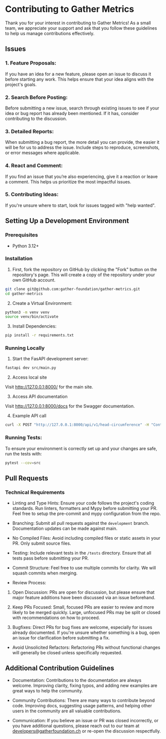 # Contributing to Gather Metrics
Thank you for your interest in contributing to Gather Metrics! As a small team, we appreciate your support and ask that you follow these guidelines to help us manage contributions effectively.

## Issues

### 1. Feature Proposals:
If you have an idea for a new feature, please open an issue to discuss it before starting any work. This helps ensure that your idea aligns with the project's goals.

### 2. Search Before Posting:
Before submitting a new issue, search through existing issues to see if your idea or bug report has already been mentioned. If it has, consider contributing to the discussion.

### 3. Detailed Reports:
When submitting a bug report, the more detail you can provide, the easier it will be for us to address the issue. Include steps to reproduce, screenshots, or error messages where applicable.

### 4. React and Comment:
If you find an issue that you’re also experiencing, give it a reaction or leave a comment. This helps us prioritize the most impactful issues.

### 5. Contributing Ideas:
If you're unsure where to start, look for issues tagged with "help wanted".

## Setting Up a Development Environment

### Prerequisites

- Python 3.12+

### Installation

1. First, fork the repository on GitHub by clicking the "Fork" button on the repository's page. This will create a copy of the repository under your own GitHub account.

```bash
git clone git@github.com:gather-foundation/gather-metrics.git
cd gather-metrics
```

2. Create a Virtual Environment:

```bash
python3 -m venv venv
source venv/bin/activate
```

3. Install Dependencies:

```bash
pip install -r requirements.txt
```

### Running Locally

1. Start the FasAPI development server:

```bash
fastapi dev src/main.py
```

2. Access local site

Visit http://127.0.0.1:8000/ for the main site.

3. Access API documentation

Visit http://127.0.0.1:8000/docs for the Swagger documentation.

4. Example API call

```bash
curl -X POST "http://127.0.0.1:8000/api/v1/head-circumference" -H "Content-Type: application/json" -d '{"age_value": 3, "age_unit": "years", "sex": "M", "hcirc_value": 50, "hcirc_unit": "cm"}'
```

### Running Tests:

To ensure your environment is correctly set up and your changes are safe, run the tests with:

```bash
pytest --cov=src
```

## Pull Requests

### Technical Requirements

- Linting and Type Hints:
Ensure your code follows the project's coding standards. Run linters, formatters and Mypy before submitting your PR. Feel free to setup the pre-commit and mypy configuration from the repo.

- Branching:
Submit all pull requests against the `development` branch. Documentation updates can be made against main.

- No Compiled Files:
Avoid including compiled files or static assets in your PR. Only submit source files.

- Testing:
Include relevant tests in the `/tests` directory. Ensure that all tests pass before submitting your PR.

- Commit Structure:
Feel free to use multiple commits for clarity. We will squash commits when merging.

- Review Process:

1. Open Discussion:
PRs are open for discussion, but please ensure that major feature additions have been discussed via an issue beforehand.

2. Keep PRs Focused:
Small, focused PRs are easier to review and more likely to be merged quickly. Large, unfocused PRs may be split or closed with recommendations on how to proceed.

3. Bugfixes:
Direct PRs for bug fixes are welcome, especially for issues already documented. If you're unsure whether something is a bug, open an issue for clarification before submitting a fix.

- Avoid Unsolicited Refactors:
Refactoring PRs without functional changes will generally be closed unless specifically requested.

## Additional Contribution Guidelines

- Documentation:
Contributions to the documentation are always welcome. Improving clarity, fixing typos, and adding new examples are great ways to help the community.

- Community Contributions:
There are many ways to contribute beyond code. Improving docs, suggesting usage patterns, and helping other users in the community are all valuable contributions.

- Communication:
If you believe an issue or PR was closed incorrectly, or you have additional questions, please reach out to our team at [developers@gatherfoundation.ch](mailto:developers@gatherfoundation.ch) or re-open the discussion respectfully.
